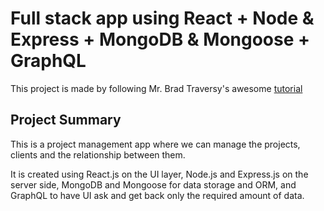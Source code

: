 # Full stack app using React + Node & Express + MongoDB & Mongoose + GraphQL

This project is made by following Mr. Brad Traversy's awesome [tutorial](https://youtu.be/BcLNfwF04Kw)

## Project Summary

This is a project management app where we can manage the projects, clients and the relationship between them.

It is created using React.js on the UI layer, Node.js and Express.js on the server side, MongoDB and Mongoose for data storage and ORM, and GraphQL to have UI ask and get back only the required amount of data.
